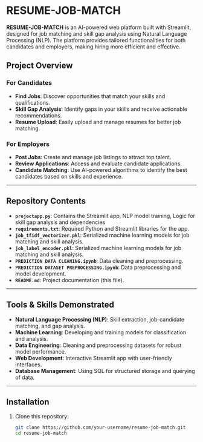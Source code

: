 # RESUME-JOB-MATCH

**RESUME-JOB-MATCH** is an AI-powered web platform built with Streamlit, designed for job matching and skill gap analysis using Natural Language Processing (NLP). The platform provides tailored functionalities for both candidates and employers, making hiring more efficient and effective.

## Project Overview  

### **For Candidates**  
- **Find Jobs**: Discover opportunities that match your skills and qualifications.  
- **Skill Gap Analysis**: Identify gaps in your skills and receive actionable recommendations.  
- **Resume Upload**: Easily upload and manage resumes for better job matching.  

### **For Employers**  
- **Post Jobs**: Create and manage job listings to attract top talent.  
- **Review Applications**: Access and evaluate candidate applications.  
- **Candidate Matching**: Use AI-powered algorithms to identify the best candidates based on skills and experience.  

---

## Repository Contents  


- **`projectapp.py`**: Contains the Streamlit app, NLP model training, Logic for skill gap analysis and dependencies
- **`requirements.txt`**: Required Python and Streamlit libraries for the app.
- **`job_tfidf_vectorizer.pkl`**: Serialized machine learning models for job matching and skill analysis.
- **`job_label_encoder.pkl`**: Serialized machine learning models for job matching and skill analysis.
- **`PREDICTION DATA CLEANING.ipynb`**: Data cleaning and preprocessing.
- **`PREDICTION DATASET PREPROCESSING.ipynb`**: Data preprocessing and model development.
- **`README.md`**: Project documentation (this file).  

---

## Tools & Skills Demonstrated  

- **Natural Language Processing (NLP)**: Skill extraction, job-candidate matching, and gap analysis.  
- **Machine Learning**: Developing and training models for classification and analysis.  
- **Data Engineering**: Cleaning and preprocessing datasets for robust model performance.  
- **Web Development**: Interactive Streamlit app with user-friendly interfaces.  
- **Database Management**: Using SQL for structured storage and querying of data.  

---

## Installation  

1. Clone this repository:  
   ```bash
   git clone https://github.com/your-username/resume-job-match.git
   cd resume-job-match
